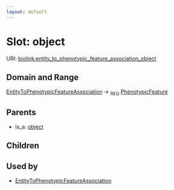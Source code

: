 ```yaml
---
layout: default
---
```



# Slot: object




URI: [biolink:entity_to_phenotypic_feature_association_object](https://w3id.org/biolink/vocab/entity_to_phenotypic_feature_association_object)

## Domain and Range

[EntityToPhenotypicFeatureAssociation](EntityToPhenotypicFeatureAssociation.md) ->  <sub>REQ</sub> [PhenotypicFeature](PhenotypicFeature.md)

## Parents

 *  is_a: [object](object.md)

## Children


## Used by

 * [EntityToPhenotypicFeatureAssociation](EntityToPhenotypicFeatureAssociation.md)
